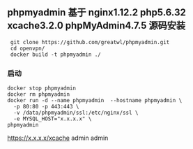 ## phpmyadmin 基于 nginx1.12.2 php5.6.32 xcache3.2.0 phpMyAdmin4.7.5 源码安装
``` shell
 git clone https://github.com/greatwl/phpmyadmin.git
 cd openvpn/
 docker build -t phpmyadmin ./
```

### 启动
``` shell
docker stop phpmyadmin 
docker rm phpmyadmin 
docker run -d --name phpmyadmin  --hostname phpmyadmin \
  -p 80:80 -p 443:443 \
  -v /data/phpmyadmin/ssl:/etc/nginx/ssl \
  -e MYSQL_HOST="x.x.x.x" \
phpmyadmin
```
https://x.x.x.x/xcache admin admin
